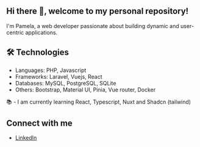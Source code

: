 ## Hi there 👋, welcome to my personal repository!

I'm Pamela, a web developer passionate about building dynamic and user-centric applications.

## 🛠 Technologies
- Languages: PHP, Javascript
- Frameworks: Laravel, Vuejs, React
- Databases: MySQL, PostgreSQL, SQLite
- Others: Bootstrap, Material UI, Pinia, Vue router, Docker

📚 - I am currently learning React, Typescript, Nuxt and Shadcn (tailwind)

## Connect with me
- [LinkedIn](https://www.linkedin.com/in/pamela-fermac)
